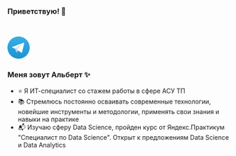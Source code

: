 ### Приветствую! 👋
<br>
<p><a href="https://t.me/albert_naurazbayev"><img src="https://github.com/albertojosanu/albertojosanu/blob/main/Telegram_logo.svg" height=50></a></p> 

### Меня зовут Альберт ✨ 
- ⭐ Я ИТ-специалист со стажем работы в сфере АСУ ТП
- 📚 Стремлюсь постоянно осваивать современные технологии, новейшие инструменты и методологии, применять свои знания и навыки на практике
- 📬 Изучаю сферу Data Science, пройден курс от Яндекс.Практикум "Специалист по Data Science". Открыт к предложениям Data Science и Data Analytics

<!--
**albertojosanu/albertojosanu** is a ✨ _special_ ✨ repository because its `README.md` (this file) appears on your GitHub profile.

Here are some ideas to get you started:

- 🔭 I’m currently working on ...
- 🌱 I’m currently learning ...
- 👯 I’m looking to collaborate on ...
- 🤔 I’m looking for help with ...
- 💬 Ask me about ...
- 📫 How to reach me: ...
- 😄 Pronouns: ...
- ⚡ Fun fact: ...
-->
